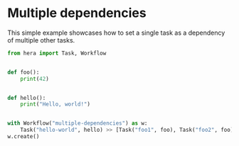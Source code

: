 # Multiple dependencies

This simple example showcases how to set a single task as a dependency of multiple other tasks.

```python
from hera import Task, Workflow


def foo():
    print(42)


def hello():
    print("Hello, world!")


with Workflow("multiple-dependencies") as w:
    Task("hello-world", hello) >> [Task("foo1", foo), Task("foo2", foo), Task("foo3", foo)]
w.create()

```